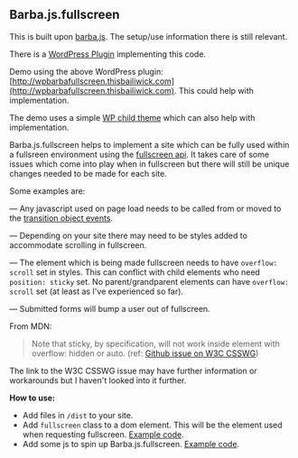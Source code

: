 ## Barba.js.fullscreen
This is built upon [barba.js](https://github.com/luruke/barba.js). The setup/use information there is still relevant.

There is a [WordPress Plugin](https://github.com/thisbailiwick/wp.barba.js.fullscreen) implementing this code.

Demo using the above WordPress plugin: [http://wpbarbafullscreen.thisbailiwick.com](http://wpbarbafullscreen.thisbailiwick.com). This could help with implementation.

The demo uses a simple [WP child theme](https://github.com/thisbailiwick/wp.barba.js.fullscreen.demo.theme) which can also help with implementation.

Barba.js.fullscreen helps to implement a site which can be fully used within a fullsreen environment using the [fullscreen api](https://developer.mozilla.org/en-US/docs/Web/API/Fullscreen_API). It takes care of some issues which come into play when in fullscreen but there will still be unique changes needed to be made for each site.

Some examples are:

— Any javascript used on page load needs to be called from or moved to the [transition object events](http://barbajs.org/transition.html).

— Depending on your site there may need to be styles added to accommodate scrolling in fullscreen.

— The element which is being made fullscreen needs to have `overflow: scroll` set in styles. This can conflict with child elements who need `position: sticky` set. No parent/grandparent elements can have `overflow: scroll` set (at least as I've experienced so far).

— Submitted forms will bump a user out of fullscreen.

From MDN:
> Note that sticky, by specification, will not work inside element with overflow: hidden or auto. (ref: [Github issue on W3C CSSWG](https://github.com/w3c/csswg-drafts/issues/865))

The link to the W3C CSSWG issue may have further information or workarounds but I haven't looked into it further.


**How to use:**

* Add files in `/dist` to your site.
* Add `fullscreen` class to a dom element. This will be the element used when requesting fullscreen. [Example code](https://github.com/thisbailiwick/wp.barba.js.fullscreen.demo.theme/blob/master/header.php).
* Add some js to spin up Barba.js.fullscreen. [Example code](https://github.com/thisbailiwick/wp.barba.js.fullscreen.demo.theme/blob/master/main.js).
